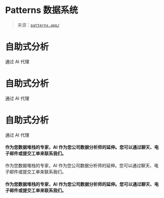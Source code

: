 <!--yml

category: 未分类

date: 2024-05-27 15:01:20

-->

# Patterns 数据系统

> 来源：[`patterns.app/`](https://patterns.app/)

# 自助式分析

通过 AI 代理

# 自助式分析

通过 AI 代理

# 自助式分析

通过 AI 代理

#### 作为您数据堆栈的专家，AI 作为您公司数据分析师的延伸。您可以通过聊天、电子邮件或提交工单来联系我们。

作为您数据堆栈的专家，AI 作为您公司数据分析师的延伸。您可以通过聊天、电子邮件或提交工单来联系我们。

#### 作为您数据堆栈的专家，AI 作为您公司数据分析师的延伸。您可以通过聊天、电子邮件或提交工单来联系我们。
